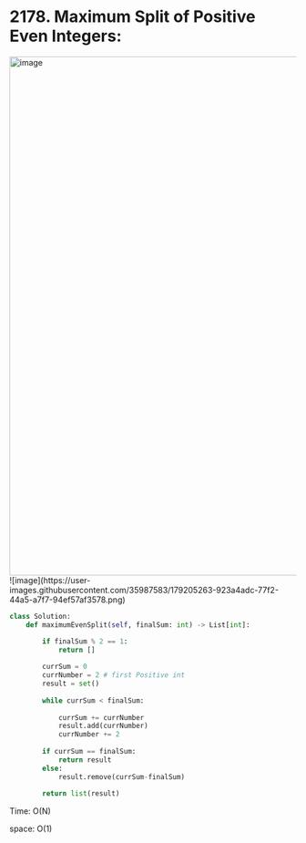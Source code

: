 # 2178. Maximum Split of Positive Even Integers:

<img width="911" alt="image" src="https://user-images.githubusercontent.com/35987583/179205214-7a7ff66e-e479-49ac-8e29-47ac11a5e4ac.png">
![image](https://user-images.githubusercontent.com/35987583/179205263-923a4adc-77f2-44a5-a7f7-94ef57af3578.png)


```python
class Solution:
    def maximumEvenSplit(self, finalSum: int) -> List[int]:

        if finalSum % 2 == 1:
            return []
        
        currSum = 0
        currNumber = 2 # first Positive int
        result = set()
        
        while currSum < finalSum:
            
            currSum += currNumber
            result.add(currNumber)
            currNumber += 2
            
        if currSum == finalSum:
            return result
        else:
            result.remove(currSum-finalSum)
        
        return list(result)
```

Time: O(N)

space: O(1)
